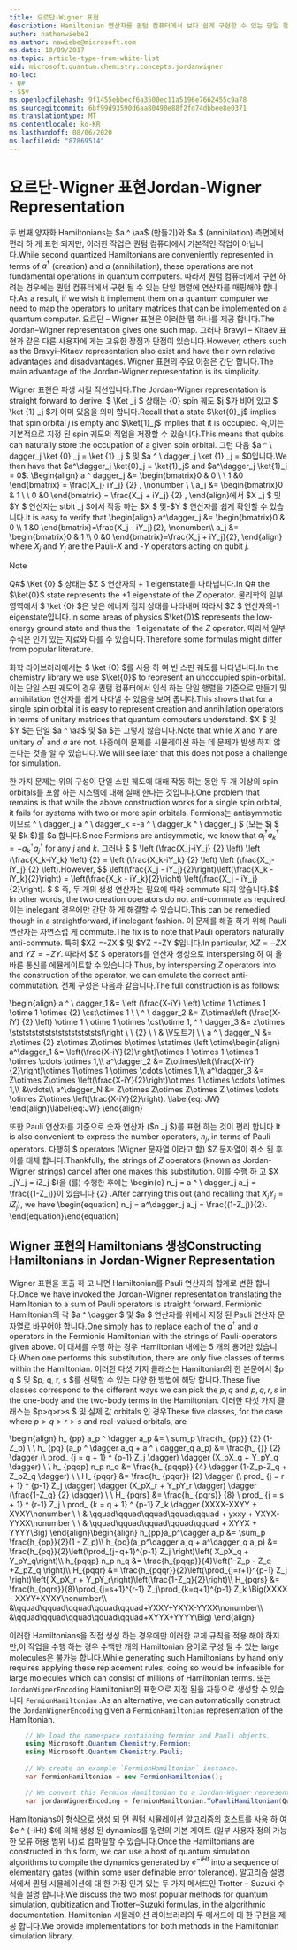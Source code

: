 ```yaml
---
title: 요르단-Wigner 표현
description: Hamiltonian 연산자를 퀀텀 컴퓨터에서 보다 쉽게 구현할 수 있는 단일 행렬에 매핑하는 Wigner 표현에 대해 알아봅니다.
author: nathanwiebe2
ms.author: nawiebe@microsoft.com
ms.date: 10/09/2017
ms.topic: article-type-from-white-list
uid: microsoft.quantum.chemistry.concepts.jordanwigner
no-loc:
- Q#
- $$v
ms.openlocfilehash: 9f1455ebbecf6a3500ec11a5196e7662455c9a78
ms.sourcegitcommit: 6bf99d93590d6aa80490e88f2fd74dbbee8e0371
ms.translationtype: MT
ms.contentlocale: ko-KR
ms.lasthandoff: 08/06/2020
ms.locfileid: "87869514"
---
```

# <a name="jordan-wigner-representation"></a><span data-ttu-id="510e4-103">요르단-Wigner 표현</span><span class="sxs-lookup"><span data-stu-id="510e4-103">Jordan-Wigner Representation</span></span>

<span data-ttu-id="510e4-104">두 번째 양자화 Hamiltonians는 $a ^ \aa$ (만들기)와 $a $ (annihilation) 측면에서 편리 하 게 표현 되지만, 이러한 작업은 퀀텀 컴퓨터에서 기본적인 작업이 아닙니다.</span><span class="sxs-lookup"><span data-stu-id="510e4-104">While second quantized Hamiltonians are conveniently represented in terms of $a^\dagger$ (creation) and $a$ (annihilation), these operations are not fundamental operations in quantum computers.</span></span>
<span data-ttu-id="510e4-105">따라서 퀀텀 컴퓨터에서 구현 하려는 경우에는 퀀텀 컴퓨터에서 구현 될 수 있는 단일 행렬에 연산자를 매핑해야 합니다.</span><span class="sxs-lookup"><span data-stu-id="510e4-105">As a result, if we wish it implement them on a quantum computer we need to map the operators to unitary matrices that can be implemented on a quantum computer.</span></span>
<span data-ttu-id="510e4-106">요르단 – Wigner 표현은 이러한 맵 하나를 제공 합니다.</span><span class="sxs-lookup"><span data-stu-id="510e4-106">The Jordan–Wigner representation gives one such map.</span></span>
<span data-ttu-id="510e4-107">그러나 Bravyi – Kitaev 표현과 같은 다른 사용자에 게는 고유한 장점과 단점이 있습니다.</span><span class="sxs-lookup"><span data-stu-id="510e4-107">However, others such as the Bravyi–Kitaev representation also exist and have their own relative advantages and disadvantages.</span></span>
<span data-ttu-id="510e4-108">Wigner 표현의 주요 이점은 간단 합니다.</span><span class="sxs-lookup"><span data-stu-id="510e4-108">The main advantage of the Jordan-Wigner representation is its simplicity.</span></span>

<span data-ttu-id="510e4-109">Wigner 표현은 파생 시킬 직선입니다.</span><span class="sxs-lookup"><span data-stu-id="510e4-109">The Jordan-Wigner representation is straight forward to derive.</span></span>
<span data-ttu-id="510e4-110">$ \Ket _j $ 상태는 {0} spin 궤도 $j $가 비어 있고 $ \ket {1} _j $가 이미 있음을 의미 합니다.</span><span class="sxs-lookup"><span data-stu-id="510e4-110">Recall that a state $\ket{0}_j$ implies that spin orbital $j$ is empty and $\ket{1}_j$ implies that it is occupied.</span></span>
<span data-ttu-id="510e4-111">즉,이는 기본적으로 지정 된 spin 궤도의 직업을 저장할 수 있습니다.</span><span class="sxs-lookup"><span data-stu-id="510e4-111">This means that qubits can naturally store the occupation of a given spin orbital.</span></span>
<span data-ttu-id="510e4-112">그런 다음 $a ^ \ dagger_j \ket {0} _j = \ket {1} _j $ 및 $a ^ \ dagger_j \ket {1} _j = $0입니다.</span><span class="sxs-lookup"><span data-stu-id="510e4-112">We then have that $a^\dagger_j \ket{0}_j = \ket{1}_j$ and $a^\dagger_j \ket{1}_j = 0$.</span></span>
<span data-ttu-id="510e4-113">\Begin{align} a ^ dagger_j &= \begin{bmatrix}0 & 0 \\ \ 1 &0 \end{bmatrix} = \frac{X_j} iY_j} {2} , \nonumber \\ \\ a_j &= \begin{bmatrix}0 & 1 \\ \ 0 &0 \end{bmatrix} = \frac{X_j + iY_j} {2} , \end{align}에서 $X _j $ 및 $Y $ 연산자는 stbit _j $에서 작동 하는 $X $ 및-$Y $ 연산자를 쉽게 확인할 수 있습니다.</span><span class="sxs-lookup"><span data-stu-id="510e4-113">It is easy to verify that \begin{align} a^\dagger_j &= \begin{bmatrix}0 & 0 \\\ 1 &0 \end{bmatrix}=\frac{X_j - iY_j}{2}, \nonumber\\\\ a_j &= \begin{bmatrix}0 & 1 \\\ 0 &0 \end{bmatrix}=\frac{X_j + iY_j}{2}, \end{align} where $X_j$ and $Y_j$ are the Pauli-$X$ and -$Y$ operators acting on qubit $j$.</span></span>

>[!NOTE]
> <span data-ttu-id="510e4-114">Q#$ \Ket {0} $ 상태는 $Z $ 연산자의 + 1 eigenstate를 나타냅니다.</span><span class="sxs-lookup"><span data-stu-id="510e4-114">In Q# the $\ket{0}$ state represents the +1 eigenstate of the $Z$ operator.</span></span> <span data-ttu-id="510e4-115">물리학의 일부 영역에서 $ \ket {0} $은 낮은 에너지 접지 상태를 나타내며 따라서 $Z $ 연산자의-1 eigenstate입니다.</span><span class="sxs-lookup"><span data-stu-id="510e4-115">In some areas of physics $\ket{0}$ represents the low-energy ground state and thus the -1 eigenstate of the $Z$ operator.</span></span> <span data-ttu-id="510e4-116">따라서 일부 수식은 인기 있는 자료와 다를 수 있습니다.</span><span class="sxs-lookup"><span data-stu-id="510e4-116">Therefore some formulas might differ from popular literature.</span></span>

<span data-ttu-id="510e4-117">화학 라이브러리에서는 $ \ket {0} $를 사용 하 여 빈 스핀 궤도를 나타냅니다.</span><span class="sxs-lookup"><span data-stu-id="510e4-117">In the chemistry library we use $\ket{0}$ to represent an unoccupied spin-orbital.</span></span>
<span data-ttu-id="510e4-118">이는 단일 스핀 궤도의 경우 퀀텀 컴퓨터에서 인식 하는 단일 행렬을 기준으로 만들기 및 annihilation 연산자를 쉽게 나타낼 수 있음을 보여 줍니다.</span><span class="sxs-lookup"><span data-stu-id="510e4-118">This shows that for a single spin orbital it is easy to represent creation and annihilation operators in terms of unitary matrices that quantum computers understand.</span></span>
<span data-ttu-id="510e4-119">$X $ 및 $Y $는 단일 $a ^ \aa$ 및 $a $는 그렇지 않습니다.</span><span class="sxs-lookup"><span data-stu-id="510e4-119">Note that while $X$ and $Y$ are unitary $a^\dagger$ and $a$ are not.</span></span>
<span data-ttu-id="510e4-120">나중에이 문제를 시뮬레이션 하는 데 문제가 발생 하지 않는다는 것을 알 수 있습니다.</span><span class="sxs-lookup"><span data-stu-id="510e4-120">We will see later that this does not pose a challenge for simulation.</span></span>

<span data-ttu-id="510e4-121">한 가지 문제는 위의 구성이 단일 스핀 궤도에 대해 작동 하는 동안 두 개 이상의 spin orbitals를 포함 하는 시스템에 대해 실패 한다는 것입니다.</span><span class="sxs-lookup"><span data-stu-id="510e4-121">One problem that remains is that while the above construction works for a single spin orbital, it fails for systems with two or more spin orbitals.</span></span>
<span data-ttu-id="510e4-122">Fermions는 antisymmetic 이므로 ^ \ dagger_j a ^ \ dagger_k =-a ^ \ dagger_k ^ \ dagger_j $ (모든 $j $ 및 $k $)를 $a 합니다.</span><span class="sxs-lookup"><span data-stu-id="510e4-122">Since Fermions are antisymmetic, we know that $a^\dagger_j a^\dagger_k = - a^\dagger_k a^\dagger_j$ for any $j$ and $k$.</span></span>
<span data-ttu-id="510e4-123">그러나 $ $ \left (\frac{X_j-iY_j} {2} \left) \left (\frac{X_k-iY_k} \left) {2} = \left (\frac{X_k-iY_k} {2} \left) \left (\frac{X_j-iY_j} {2} \left).</span><span class="sxs-lookup"><span data-stu-id="510e4-123">However, $$ \left(\frac{X_j - iY_j}{2}\right)\left(\frac{X_k - iY_k}{2}\right) = \left(\frac{X_k - iY_k}{2}\right) \left(\frac{X_j - iY_j}{2}\right).</span></span>
<span data-ttu-id="510e4-124">$ $ 즉, 두 개의 생성 연산자는 필요에 따라 commute 되지 않습니다.</span><span class="sxs-lookup"><span data-stu-id="510e4-124">$$ In other words, the two creation operators do not anti-commute as required.</span></span>
<span data-ttu-id="510e4-125">이는 inelegant 경우에만 간단 하 게 해결할 수 있습니다.</span><span class="sxs-lookup"><span data-stu-id="510e4-125">This can be remedied though in a straightforward, if inelegant fashion.</span></span>
<span data-ttu-id="510e4-126">이 문제를 해결 하기 위해 Pauli 연산자는 자연스럽 게 commute.</span><span class="sxs-lookup"><span data-stu-id="510e4-126">The fix is to note that Pauli operators naturally anti-commute.</span></span>
<span data-ttu-id="510e4-127">특히 $XZ =-ZX $ 및 $YZ =-ZY $입니다.</span><span class="sxs-lookup"><span data-stu-id="510e4-127">In particular, $XZ = -ZX$ and $YZ=-ZY$.</span></span>
<span data-ttu-id="510e4-128">따라서 $Z $ operators를 연산자 생성으로 interspersing 하 여 올바른 통신를 에뮬레이트할 수 있습니다.</span><span class="sxs-lookup"><span data-stu-id="510e4-128">Thus, by interspersing $Z$ operators into the construction of the operator, we can emulate the correct anti-commutation.</span></span>
<span data-ttu-id="510e4-129">전체 구성은 다음과 같습니다.</span><span class="sxs-lookup"><span data-stu-id="510e4-129">The full construction is as follows:</span></span> 

<span data-ttu-id="510e4-130">\begin{align} a ^ \ dagger_1 &= \left (\frac{X-iY} \left) \otime 1 \otimes 1 \otime 1 \otimes {2} \cst\otimes 1 \\ \\ ^ \ dagger_2 &= Z\otimes\left (\frac{X-iY} {2} \left) \otime 1 \ otime 1 \otimes \cst\otime 1, ^ \ dagger_3 &= z\otimes \stststststststststststststst\right \\ \\ {2} \\ \\ & \V도트가 \\ \\ a ^ \ dagger_N &= z\otimes {2} z\otimes Z\otimes b\otimes \statimes \left \otime</span><span class="sxs-lookup"><span data-stu-id="510e4-130">\begin{align} a^\dagger_1 &= \left(\frac{X-iY}{2}\right)\otimes 1 \otimes 1 \otimes 1 \otimes \cdots \otimes 1,\\\\ a^\dagger_2 &= Z\otimes\left(\frac{X-iY}{2}\right)\otimes 1\otimes 1 \otimes \cdots \otimes 1,\\\\ a^\dagger_3 &= Z\otimes Z\otimes \left(\frac{X-iY}{2}\right)\otimes 1 \otimes \cdots \otimes 1,\\\\ &\vdots\\\\ a^\dagger_N &= Z\otimes Z\otimes Z\otimes Z \otimes \cdots \otimes Z\otimes \left(\frac{X-iY}{2}\right).</span></span> <span data-ttu-id="510e4-131">\label{eq: JW} \end{align}</span><span class="sxs-lookup"><span data-stu-id="510e4-131">\label{eq:JW} \end{align}</span></span>

<span data-ttu-id="510e4-132">또한 Pauli 연산자를 기준으로 숫자 연산자 ($n _j $)를 표현 하는 것이 편리 합니다.</span><span class="sxs-lookup"><span data-stu-id="510e4-132">It is also convenient to express the number operators, $n_j$, in terms of Pauli operators.</span></span>
<span data-ttu-id="510e4-133">다행히 $ operators (Wigner 문자열 이라고 함) $Z 문자열이 취소 된 후이를 대체 합니다.</span><span class="sxs-lookup"><span data-stu-id="510e4-133">Thankfully, the strings of $Z$ operators (known as Jordan-Wigner strings) cancel after one makes this substitution.</span></span>
<span data-ttu-id="510e4-134">이를 수행 하 고 $X _jY_j = iZ_j $)을 (를) 수행한 후에는 \begin{c} n_j = a ^ \ dagger_j a_j = \frac{(1-Z_j)}이 있습니다 {2} .</span><span class="sxs-lookup"><span data-stu-id="510e4-134">After carrying this out (and recalling that $X_jY_j=iZ_j$), we have \begin{equation} n_j = a^\dagger_j a_j = \frac{(1-Z_j)}{2}.</span></span>
<span data-ttu-id="510e4-135">\end{equation}</span><span class="sxs-lookup"><span data-stu-id="510e4-135">\end{equation}</span></span>


## <a name="constructing-hamiltonians-in-jordan-wigner-representation"></a><span data-ttu-id="510e4-136">Wigner 표현의 Hamiltonians 생성</span><span class="sxs-lookup"><span data-stu-id="510e4-136">Constructing Hamiltonians in Jordan-Wigner Representation</span></span>

<span data-ttu-id="510e4-137">Wigner 표현을 호출 하 고 나면 Hamiltonian를 Pauli 연산자의 합계로 변환 합니다.</span><span class="sxs-lookup"><span data-stu-id="510e4-137">Once we have invoked the Jordan-Wigner representation translating the Hamiltonian to a sum of Pauli operators is straight forward.</span></span>
<span data-ttu-id="510e4-138">Fermionic Hamiltonian의 각 $a ^ \dagger $ 및 $a $ 연산자를 위에서 지정 된 Pauli 연산자 문자열로 바꾸어야 합니다.</span><span class="sxs-lookup"><span data-stu-id="510e4-138">One simply has to replace each of the $a^\dagger$ and $a$ operators in the Fermionic Hamiltonian with the strings of Pauli-operators given above.</span></span>
<span data-ttu-id="510e4-139">이 대체를 수행 하는 경우 Hamiltonian 내에는 5 개의 용어만 있습니다.</span><span class="sxs-lookup"><span data-stu-id="510e4-139">When one performs this substitution, there are only five classes of terms within the Hamiltonian.</span></span>
<span data-ttu-id="510e4-140">이러한 다섯 가지 클래스는 Hamiltonian의 한 본문에서 $p q $ 및 $p, q, r, s $를 선택할 수 있는 다양 한 방법에 해당 합니다.</span><span class="sxs-lookup"><span data-stu-id="510e4-140">These five classes correspond to the different ways we can pick the $p,q$ and $p,q,r,s$ in the one-body and the two-body terms in the Hamiltonian.</span></span>
<span data-ttu-id="510e4-141">이러한 다섯 가지 클래스는 $p>q>r>s $ 및 실제 값 orbitals 인 경우</span><span class="sxs-lookup"><span data-stu-id="510e4-141">These five classes, for the case where $p>q>r>s$ and real-valued orbitals, are</span></span>

<span data-ttu-id="510e4-142">\begin{align} h_ {pp} a_p ^ \dagger a_p &= \ sum_p \frac{h_ {pp}} {2} (1-Z_p) \\ \\ h_ {pq} (a_p ^ \dagger a_q + a ^ \ dagger_q a_p) &= \frac{h_ {}} {2} \dagger (\ prod_ {j = q + 1} ^ {p-1} Z_j \dagger) \dagger (X_pX_q + Y_pY_q \dagger) \\ \\ h_ {pqqp} n_p n_q &= \frac{h_ {pqqp}} {4} \dagger (1-Z_p-Z_q + Z_pZ_q \dagger) \\ \\ H_ {pqqr} &= \frac{h_ {pqqr}} {2} \dagger (\ prod_ {j = r + 1} ^ {p-1} Z_j \dagger) \dagger (X_pX_r + Y_pY_r \dagger) \dagger (\frac{1-Z_q} {2} \dagger) \\ \\ H_ {pqrs} &= \frac{h_ {pqrs}} {8} \ prod_ {j = s + 1} ^ {r-1} Z_j \ prod_ {k = q + 1} ^ {p-1} Z_k \dagger (XXXX-XXYY + XYXY\nonumber \\ \\ & \qquad\qquad\qquad\qquad\qquad + yxxy + YXYX-YYXX\nonumber \\ \\ & \qquad\qquad\qquad\qquad\qquad + XYYX + YYYY\Big) \end{align}</span><span class="sxs-lookup"><span data-stu-id="510e4-142">\begin{align} h_{pp}a_p^\dagger a_p &= \sum_p \frac{h_{pp}}{2}(1 - Z_p)\\\\ h_{pq}(a_p^\dagger a_q + a^\dagger_q a_p) &= \frac{h_{pq}}{2}\left(\prod_{j=q+1}^{p-1} Z_j \right)\left( X_pX_q + Y_pY_q\right)\\\\ h_{pqqp} n_p n_q &=  \frac{h_{pqqp}}{4}\left(1-Z_p - Z_q +Z_pZ_q \right)\\\\ H_{pqqr} &= \frac{h_{pqqr}}{2}\left(\prod_{j=r+1}^{p-1} Z_j \right)\left( X_pX_r + Y_pY_r\right)\left(\frac{1-Z_q}{2}\right)\\\\ H_{pqrs} &= \frac{h_{pqrs}}{8}\prod_{j=s+1}^{r-1} Z_j\prod_{k=q+1}^{p-1} Z_k \Big(XXXX - XXYY+XYXY\nonumber\\\\ &\qquad\qquad\qquad\qquad\qquad+YXXY+YXYX-YYXX\nonumber\\\\ &\qquad\qquad\qquad\qquad\qquad+XYYX+YYYY\Big) \end{align}</span></span>

<span data-ttu-id="510e4-143">이러한 Hamiltonians을 직접 생성 하는 경우에만 이러한 교체 규칙을 적용 해야 하지만,이 작업을 수행 하는 경우 수백만 개의 Hamiltonian 용어로 구성 될 수 있는 large molecules은 불가능 합니다.</span><span class="sxs-lookup"><span data-stu-id="510e4-143">While generating such Hamiltonians by hand only requires applying these replacement rules, doing so would be infeasible for large molecules which can consist of millions of Hamiltonian terms.</span></span>
<span data-ttu-id="510e4-144">또는 `JordanWignerEncoding` Hamiltonian의 표현으로 지정 된을 자동으로 생성할 수 있습니다 `FermionHamiltonian` .</span><span class="sxs-lookup"><span data-stu-id="510e4-144">As an alternative, we can automatically construct the `JordanWignerEncoding` given a `FermionHamiltonian` representation of the Hamiltonian.</span></span>

```csharp
    // We load the namespace containing fermion and Pauli objects. 
    using Microsoft.Quantum.Chemistry.Fermion;
    using Microsoft.Quantum.Chemistry.Pauli;
    
    // We create an example `FermionHamiltonian` instance.
    var fermionHamiltonian = new FermionHamiltonian();

    // We convert this Fermion Hamiltonian to a Jordan-Wigner representation.
    var jordanWignerEncoding = fermionHamiltonian.ToPauliHamiltonian(QubitEncoding.JordanWigner);
```

<span data-ttu-id="510e4-145">Hamiltonians이 형식으로 생성 되 면 퀀텀 시뮬레이션 알고리즘의 호스트를 사용 하 여 $e ^ {-iHt} $에 의해 생성 된 dynamics를 일련의 기본 게이트 (일부 사용자 정의 가능한 오류 허용 범위 내)로 컴파일할 수 있습니다.</span><span class="sxs-lookup"><span data-stu-id="510e4-145">Once the Hamiltonians are constructed in this form, we can use a host of quantum simulation algorithms to compile the dynamics generated by $e^{-iHt}$ into a sequence of elementary gates (within some user definable error tolerance).</span></span>
<span data-ttu-id="510e4-146">알고리즘 설명서에서 퀀텀 시뮬레이션에 대 한 가장 인기 있는 두 가지 메서드인 Trotter – Suzuki 수식을 설명 합니다.</span><span class="sxs-lookup"><span data-stu-id="510e4-146">We discuss the two most popular methods for quantum simulation, qubitization and Trotter–Suzuki formulas, in the algorithmic documentation.</span></span> <span data-ttu-id="510e4-147">Hamiltonian 시뮬레이션 라이브러리의 두 메서드에 대 한 구현을 제공 합니다.</span><span class="sxs-lookup"><span data-stu-id="510e4-147">We provide implementations for both methods in the Hamiltonian simulation library.</span></span>
